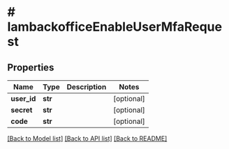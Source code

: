 # # IambackofficeEnableUserMfaRequest


## Properties 


Name | Type | Description | Notes
------------ | ------------- | ------------- | -------------
**user_id**| **str** |   | [optional]
**secret**| **str** |   | [optional]
**code**| **str** |   | [optional]


[[Back to Model list]](../../README.md#models) [[Back to API list]](../../README.md#endpoints) [[Back to README]](../../README.md)

